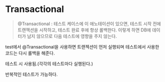Transactional
=============
>@Transactional : 테스트 케이스에 이 애노테이션이 있으면, 테스트 시작 전에 트랜잭션을 시작하고,
테스트 완료 후에 항상 롤백한다. 이렇게 하면 DB에 데이터가 남지 않으므로 다음 테스트에 영향을 주지
않는다.


test에서 @Transactional을 사용하면 트랜젝션이 먼저 실행되며
테스트에서 사용한 코드는 다시 롤백을 해준다.

테스트 시 사용됨.(각각의 테스트마다 실행된다.)

반복적인 테스트가 가능하다.